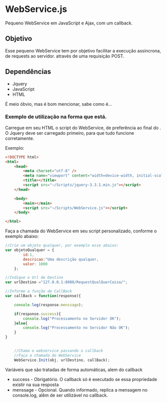 # WebService.js
Pequeno WebService em JavaScript e Ajax, com um callback.

## Objetivo 
Esse pequeno WebService tem por objetivo facilitar a execução assincrona, de requests ao servidor.
através de uma requisição POST.

## Dependências
* Jquery
* JavaScript
* HTML

É meio óbvio, mas é bom mencionar, sabe como é...

### Exemplo de utilização na forma que está.
Carregue em seu HTML o script do WebService, de preferência ao final do <body>. 
O Jquery deve ser carregado primeiro, para que tudo funcione corretamente.

Exemplo:

```html
<!DOCTYPE html>
<html>
    <head>
        <meta charset="utf-8" />
        <meta name="viewport" content="width=device-width, initial-scale=1.0" />
        <title></title>  
        <script src="~/Scripts/jquery-3.3.1.min.js"></script>   
    </head>

    <body>
        <main></main>
        <script src="~/Scripts/WebService.js"></script>   
    </body>

</html>

``` 

Faça a chamada do WebService em seu script personalizado, conforme o exemplo abaixo:

```javascript
//Crie um objeto qualquer, por exemplo esse abaixo:
var objetoQualquer = {
        id:1,
        descricao:"Uma descrição qualquer,
        valor: 1000
    };

//Indique a Url de Destino 
var urlDestino ="127.0.0.1:8080/RequestQualQuerCoisa/";

//Informe a função de CallBack
var callBack = function(response){

    console.log(response.menssage);

    if(response.success){
        console.log("Processamento no Servidor OK");
    }else{
        console.log("Processamento no Servidor Não OK");
    }
}

    
    //Chama o webservice passando o callback 
    //Faça a chamada do WebService 
    WebService.Init(obj, urlDestino, callBack);
```

Variáveis que são tratadas de forma automáticas, alem do callback
* success - Obrigatório. O callback só é executado se essa propriedade existir na sua resposta
* menssage - Opcional. Quando informado, replica a mensagem no console.log, alêm de ser utilizável no callback.